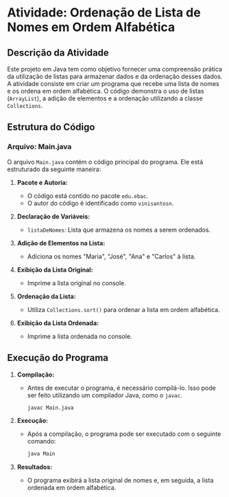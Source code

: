 # Atividade: Ordenação de Lista de Nomes em Ordem Alfabética

## Descrição da Atividade

Este projeto em Java tem como objetivo fornecer uma compreensão prática da utilização de listas para armazenar dados e da ordenação desses dados. A atividade consiste em criar um programa que recebe uma lista de nomes e os ordena em ordem alfabética. 
O código demonstra o uso de listas (`ArrayList`), a adição de elementos e a ordenação utilizando a classe `Collections`.

## Estrutura do Código

### Arquivo: Main.java

O arquivo `Main.java` contém o código principal do programa. Ele está estruturado da seguinte maneira:

1. **Pacote e Autoria:**
   - O código está contido no pacote `edu.ebac`.
   - O autor do código é identificado como `vinisantosn`.

2. **Declaração de Variáveis:**
   - `listaDeNomes`: Lista que armazena os nomes a serem ordenados.

3. **Adição de Elementos na Lista:**
   - Adiciona os nomes "Maria", "José", "Ana" e "Carlos" à lista.

4. **Exibição da Lista Original:**
   - Imprime a lista original no console.

5. **Ordenação da Lista:**
   - Utiliza `Collections.sort()` para ordenar a lista em ordem alfabética.

6. **Exibição da Lista Ordenada:**
   - Imprime a lista ordenada no console.

## Execução do Programa

1. **Compilação:**
   - Antes de executar o programa, é necessário compilá-lo. Isso pode ser feito utilizando um compilador Java, como o `javac`.

     ```bash
     javac Main.java
     ```

2. **Execução:**
   - Após a compilação, o programa pode ser executado com o seguinte comando:

     ```bash
     java Main
     ```

3. **Resultados:**
   - O programa exibirá a lista original de nomes e, em seguida, a lista ordenada em ordem alfabética.

